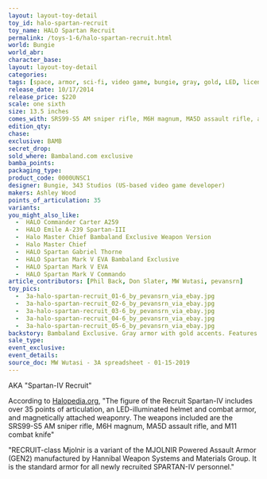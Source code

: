 ```yaml
---
layout: layout-toy-detail 
toy_id: halo-spartan-recruit
toy_name: HALO Spartan Recruit
permalink: /toys-1-6/halo-spartan-recruit.html
world: Bungie
world_abr: 
character_base: 
layout: layout-toy-detail
categories: 
tags: [space, armor, sci-fi, video game, bungie, gray, gold, LED, licensed]
release_date: 10/17/2014
release_price: $220 
scale: one sixth
size: 13.5 inches
comes_with: SRS99-S5 AM sniper rifle, M6H magnum, MA5D assault rifle, and M11 combat knife
edition_qty: 
chase: 
exclusive: BAMB
secret_drop: 
sold_where: Bambaland.com exclusive
bamba_points: 
packaging_type: 
product_code: 0000UNSC1
designer: Bungie, 343 Studios (US-based video game developer)
makers: Ashley Wood
points_of_articulation: 35
variants: 
you_might_also_like: 
  -  HALO Commander Carter A259
  -  HALO Emile A-239 Spartan-III
  -  Halo Master Chief Bambaland Exclusive Weapon Version
  -  Halo Master Chief
  -  HALO Spartan Gabriel Thorne
  -  HALO Spartan Mark V EVA Bambaland Exclusive
  -  HALO Spartan Mark V EVA
  -  HALO Spartan Mark V Commando
article_contributors: [Phil Back, Don Slater, MW Wutasi, pevansrn]
toy_pics: 
  -  3a-halo-spartan-recruit_01-6_by_pevansrn_via_ebay.jpg
  -  3a-halo-spartan-recruit_02-6_by_pevansrn_via_ebay.jpg
  -  3a-halo-spartan-recruit_03-6_by_pevansrn_via_ebay.jpg
  -  3a-halo-spartan-recruit_04-6_by_pevansrn_via_ebay.jpg
  -  3a-halo-spartan-recruit_05-6_by_pevansrn_via_ebay.jpg
backstory: Bambaland Exclusive. Gray armor with gold accents. Features illuminated helmet and combat armor featuring 24 LED lights. Two CR2032H batteries are required for the back, and six AG4/LR626 batteries are required for the arms.
sale_type: 
event_exclusive: 
event_details: 
source_doc: MW Wutasi - 3A spreadsheet - 01-15-2019
---
```

AKA "Spartan-IV Recruit"

According to <a href="https://www.halopedia.org/ThreeA" target="_blank">Halopedia.org</a>, "The figure of the Recruit Spartan-IV includes over 35 points of articulation, an LED-illuminated helmet and combat armor, and magnetically attached weaponry. The weapons included are the SRS99-S5 AM sniper rifle, M6H magnum, MA5D assault rifle, and M11 combat knife"

"RECRUIT-class Mjolnir is a variant of the MJOLNIR Powered Assault Armor (GEN2) manufactured by Hannibal Weapon Systems and Materials Group. It is the standard armor for all newly recruited SPARTAN-IV personnel."